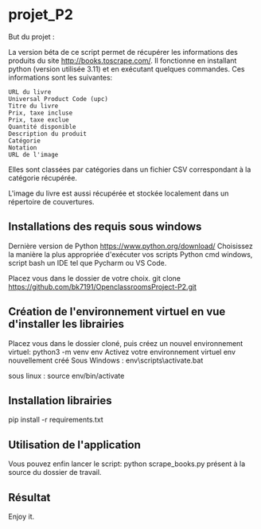 # projet_P2

But du projet :

La version béta de ce script permet de récupérer les informations des produits du site http://books.toscrape.com/.
Il fonctionne en installant python (version utilisée 3.11) et en exécutant quelques commandes.
Ces informations sont les suivantes:

	URL du livre
	Universal Product Code (upc)
	Titre du livre
	Prix, taxe incluse
	Prix, taxe exclue
	Quantité disponible
	Description du produit
	Catégorie
	Notation
	URL de l'image


Elles sont classées par catégories dans un fichier CSV correspondant à la catégorie récupérée.

L'image du livre est aussi récupérée et stockée localement dans un répertoire de couvertures.


## Installations des requis sous windows
Dernière version de Python https://www.python.org/download/
Choisissez la manière la plus appropriée d'exécuter vos scripts Python
 cmd windows, 
 script bash
 un IDE tel que Pycharm ou VS Code.

Placez vous dans le dossier de votre choix.
git clone https://github.com/bk7191/OpenclassroomsProject-P2.git

## Création de l'environnement virtuel en vue d'installer les librairies
Placez vous dans le dossier cloné, puis créez un nouvel environnement virtuel:
python3 -m venv env
Activez votre environnement virtuel env nouvellement créé 
Sous Windows :
env\scripts\activate.bat

sous linux :
source env/bin/activate

## Installation librairies 
pip install -r requirements.txt

## Utilisation de l'application
Vous pouvez enfin lancer le script:
python scrape_books.py présent à la source du dossier de travail.

## Résultat
Enjoy it.
